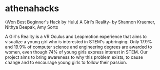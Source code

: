 # athenahacks
(Won Best Beginner's Hack by Hulu) A Girl's Reality- by Shannon Kraemer, Nithya Deepak, Amy Sorto 

A Girl's Reality is a VR Oculus and Leapmotion experience that aims to visualize a young girl who is interested in STEM's upbringing. Only 17.9% and 19.9% of computer science and engineering degrees are awarded to women, even though 74% of young girls express interest in STEM. Our project aims to bring awareness to why this problem exists, to cause change and to encourage young girls to follow their passion. 
